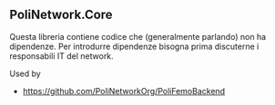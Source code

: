 ## PoliNetwork.Core


Questa libreria contiene codice che (generalmente parlando) non ha dipendenze. Per introdurre dipendenze bisogna prima discuterne i responsabili IT del network.

Used by

* https://github.com/PoliNetworkOrg/PoliFemoBackend
